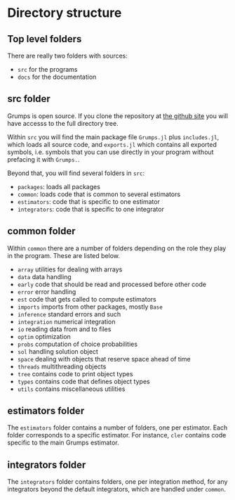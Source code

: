 # Directory structure

## Top level folders

There are really two folders with sources:
* `src` for the programs
* `docs` for the documentation

## src folder

Grumps is open source.  If you clone the repository at [the github site](https://github.com/NittanyLion/Grumps.jl) you will have accesss to the full directory tree.

Within `src` you will find the main package file `Grumps.jl` plus `includes.jl`, which loads all source code, and `exports.jl` which contains all exported symbols, i.e. symbols that you can use directly in your program without prefacing it with `Grumps.`.

Beyond that, you will find several folders in `src`:
* `packages`: loads all packages
* `common`: loads code that is common to several estimators
* `estimators`: code that is specific to one estimator
* `integrators`: code that is specific to one integrator

## common folder

Within `common` there are a number of folders depending on the role they play in the program.  These are listed below.  
* `array` utilities for dealing with arrays
* `data` data handling
* `early` code that should be read and processed before other code
* `error` error handling
* `est` code that gets called to compute estimators
* `imports` imports from other packages, mostly `Base`
* `inference` standard errors and such
* `integration` numerical integration
* `io` reading data from and to files
* `optim` optimization
* `probs` computation of choice probabilities
* `sol` handling solution object
* `space` dealing with objects that reserve space ahead of time
* `threads` multithreading objects
* `tree` contains code to print object types
* `types` contains code that defines object types
* `utils` contains miscellaneous utilities

## estimators folder

The `estimators` folder contains a number of folders, one per estimator.  Each folder corresponds to a specific estimator.  For instance, `cler` contains code specific to the main Grumps estimator.

## integrators folder

The `integrators` folder contains folders, one per integration method, for any integrators beyond the default integrators, which are handled under `common`.

